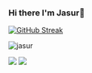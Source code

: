 ### Hi there I'm Jasur👋

[![GitHub Streak](https://streak-stats.demolab.com?user=Jarus95&theme=dark)](https://git.io/streak-stats)
<p align="left"> <img src="https://github-readme-stats.vercel.app/api?username=Jarus95&show_icons=true&theme=gotham" alt="jasur" />
 
 [![](https://komarev.com/ghpvc/?username=Jarus95&color=orange&label=Profile%20Views)](https://github.com/Jarus95/Jarus95)
[![](https://img.shields.io/github/followers/Jarus95?label=GitHub%20Followers)](https://github.com/Jarus95)

<!--
**Jarus95/Jarus95** is a ✨ _special_ ✨ repository because its `README.md` (this file) appears on your GitHub profile.

Here are some ideas to get you started:

- 🔭 I’m currently working on ...
- 🌱 I’m currently learning ...
- 👯 I’m looking to collaborate on ...
- 🤔 I’m looking for help with ...
- 💬 Ask me about ...
- 📫 How to reach me: ...
- 😄 Pronouns: ...
- ⚡ Fun fact: ...
-->
